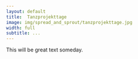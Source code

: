 ```yaml
---
layout: default
title:  Tanzprojekttage
image: img/spread_and_sprout/tanzprojekttage.jpg
width: full
subtitle: ...
---
```

This will be great text someday.
